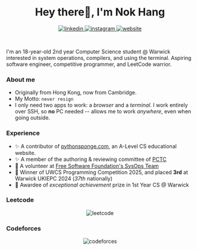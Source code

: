 <h1 align="center">Hey there👋, I'm Nok Hang</h1>

<p align="center">
 <a href="https://www.linkedin.com/in/nok-hang-lo-2695a6282/">
  <img alt="linkedin" src="https://custom-icon-badges.demolab.com/badge/LinkedIn-0A66C2?style=for-the-badge&logo=linkedin-white&logoColor=fff" />
 </a>
 <a href="https://www.instagram.com/lo.nokhang">
  <img alt="instagram" src="https://img.shields.io/badge/Instagram-%23E4405F.svg?style=for-the-badge&logo=Instagram&logoColor=white" />
 </a>
 <a href="https://bluetot.github.io">
  <img alt="website" src="https://img.shields.io/badge/Website-000000.svg?style=for-the-badge">
 </a>
  
</p>

</br>

I'm an 18-year-old 2nd year Computer Science student @ Warwick interested in system operations, compilers, and using the terminal. Aspiring software engineer, competitive programmer, and LeetCode warrior. 

### About me
- Originally from Hong Kong, now from Cambridge.
- My Motto: `never resign`
- I only need two apps to work: a _browser_ and a _terminal_. I work entirely over SSH, so __no__ PC needed -- allows me to work _anywhere_, even when going outside. 

### Experience
- ✨ A contributor of [pythonsponge.com](https://pythonsponge.com), an A-Level CS educational website.
- ✨ A member of the authoring & reviewing committee of [PCTC](https://pctc.cuttle.org)
- 🌱 A volunteer at [Free Software Foundation's SysOps Team](https://libreplanet.org/wiki/Group:FSF:Tech_Team_Volunteers)
- 🧊 Winner of UWCS Programming Competition 2025, and placed __3rd__ at Warwick UKIEPC 2024 (_37th_ nationally)
- 🏅 Awardee of _exceptional achievement_ prize in 1st Year CS @ Warwick

### Leetcode
<p align="center">
  <img alt="leetcode" src="https://leetcard.jacoblin.cool/bluetotkc?theme=dark&font=Rajdhani" />
</p>

### Codeforces
<p align="center">
  <img alt="codeforces" src="https://codeforces-readme-stats.vercel.app/api/card?username=bluetotkc&theme=dark_lc&disable_animations=false&show_icons=true&force_username=true)](https://codeforces.com/profile/bluetotkc" />
</p>
